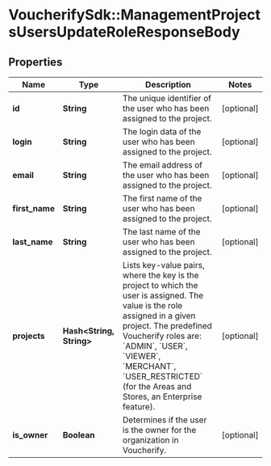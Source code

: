 # VoucherifySdk::ManagementProjectsUsersUpdateRoleResponseBody

## Properties

| Name | Type | Description | Notes |
| ---- | ---- | ----------- | ----- |
| **id** | **String** | The unique identifier of the user who has been assigned to the project. | [optional] |
| **login** | **String** | The login data of the user who has been assigned to the project. | [optional] |
| **email** | **String** | The email address of the user who has been assigned to the project. | [optional] |
| **first_name** | **String** | The first name of the user who has been assigned to the project. | [optional] |
| **last_name** | **String** | The last name of the user who has been assigned to the project. | [optional] |
| **projects** | **Hash&lt;String, String&gt;** | Lists key-value pairs, where the key is the project to which the user is assigned. The value is the role assigned in a given project. The predefined Voucherify roles are: &#x60;ADMIN&#x60;, &#x60;USER&#x60;, &#x60;VIEWER&#x60;, &#x60;MERCHANT&#x60;, &#x60;USER_RESTRICTED&#x60; (for the Areas and Stores, an Enterprise feature). | [optional] |
| **is_owner** | **Boolean** | Determines if the user is the owner for the organization in Voucherify. | [optional] |

